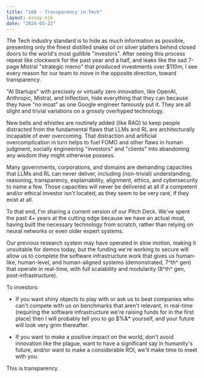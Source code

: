 ```yaml
---
title: "168 - Transparency in Tech"
layout: essay.njk
date: "2024-03-22"
---
```


The Tech industry standard is to hide as much information as possible, presenting only the finest distilled snake oil on silver platters behind closed doors to the world's most gullible "investors". After seeing this process repeat like clockwork for the past year and a half, and leaks like the sad 7-page Mistral "strategic memo" that produced investments over $110m, I see every reason for our team to move in the opposite direction, toward transparency.

"AI Startups" with precisely or virtually zero innovation, like OpenAI, Anthropic, Mistral, and Inflection, hide everything that they can because they have "no moat" as one Google engineer famously put it. They are all slight and trivial variations on a grossly overhyped technology.

New bells and whistles are routinely added (like RAG) to keep people distracted from the fundamental flaws that LLMs and RL are architecturally incapable of ever overcoming. That distraction and artificial overcomplication in turn helps to fuel FOMO and other flaws in human judgment, socially engineering "investors" and "clients" into abandoning any wisdom they might otherwise possess.

Many governments, corporations, and domains are demanding capacities that LLMs and RL can never deliver, including (non-trivial) understanding, reasoning, transparency, explainability, alignment, ethics, and cybersecurity to name a few. Those capacities will never be delivered at all if a competent and/or ethical investor isn't located, as they seem to be very rare, if they exist at all.

To that end, I'm sharing a current version of our Pitch Deck. We've spent the past 4+ years at the cutting edge because we have an actual moat, having built the necessary technology from scratch, rather than relying on neural networks or even older expert systems.

Our previous research system may have operated in slow motion, making it unsuitable for demos today, but the funding we're working to secure will allow us to complete the software infrastructure work that gives us human-like, human-level, and human-aligned systems (demonstrated, 7^th^ gen) that operate in real-time, with full scalability and modularity (8^th^ gen, post-infrastructure).

To investors:

- If you want shiny objects to play with or ask us to beat companies who can't compete with us on benchmarks that aren't relevant, in real-time (requiring the software infrastructure we're raising funds for in the first place) then I will probably tell you to go $%&\* yourself, and your future will look very grim thereafter.

- If you want to make a positive impact on the world, don't avoid innovation like the plague, want to have a significant say in humanity's future, and/or want to make a considerable ROI, we'll make time to meet with you.

This is transparency.
